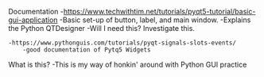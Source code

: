 Documentation 
    -https://www.techwithtim.net/tutorials/pyqt5-tutorial/basic-gui-application
        -Basic set-up of button, label, and main window. 
        -Explains the Python QTDesigner
            -Will I need this? Investigate this. 

    -https://www.pythonguis.com/tutorials/pyqt-signals-slots-events/
        -good documentation of Pytq5 Widgets 
        
What is this? 
    -This is my way of honkin' around with Python GUI practice